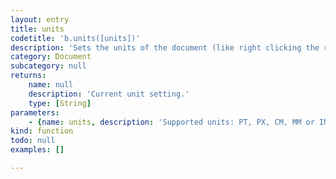 ```yaml
---
layout: entry
title: units
codetitle: 'b.units([units])'
description: 'Sets the units of the document (like right clicking the rulers). By default basil uses the units of the user''s document or the user''s default units.'
category: Document
subcategory: null
returns:
    name: null
    description: 'Current unit setting.'
    type: [String]
parameters:
    - {name: units, description: 'Supported units: PT, PX, CM, MM or IN.', optional: true, type: [String]}
kind: function
todo: null
examples: []

---
```

